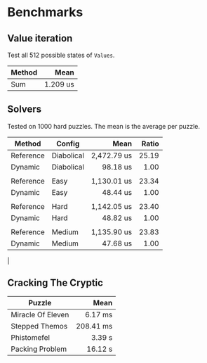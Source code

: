 # Benchmarks

## Value iteration
Test all 512 possible states of `Values`.

| Method | Mean     |
|------- |---------:|
| Sum    | 1.209 us |

## Solvers
Tested on 1000 hard puzzles. The mean is the average per puzzle.

| Method    | Config     | Mean        | Ratio |
|---------- |----------- |------------:|------:|
| Reference | Diabolical | 2,472.79 us | 25.19 |
| Dynamic   | Diabolical |    98.18 us |  1.00 |
|           |            |             |       |
| Reference | Easy       | 1,130.01 us | 23.34 |
| Dynamic   | Easy       |    48.44 us |  1.00 |
|           |            |             |       |
| Reference | Hard       | 1,142.05 us | 23.40 |
| Dynamic   | Hard       |    48.82 us |  1.00 |
|           |            |             |       |
| Reference | Medium     | 1,135.90 us | 23.83 |
| Dynamic   | Medium     |    47.68 us |  1.00 |
| 

## Cracking The Cryptic
| Puzzle            | Mean         |
|------------------ |-------------:|
| Miracle Of Eleven |      6.17 ms |
| Stepped Themos    |    208.41 ms |
| Phistomefel       |      3.39 s  |
| Packing Problem   |     16.12 s  |
